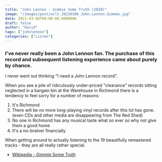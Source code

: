 ```yaml
---
title: "John Lennon - Gimmie Some Truth (2020)"
image: "/images/post/wilt_20210306_John.Lennon.Gimmee.jpg"
date: 2021-03-06T00:00:00.0000000
draft: false
author: "David"
tags: ["johnlennon"]
categories: ["Listen"]
---
```

### I've never really been a John Lennon fan. The purchase of this record and subsequent listening experience came about purely by chance.

 I never went out thinking "I need a John Lennon record". 

 When you see a pile of ridiculously under-priced "clearance" records sitting neglected in a bargain bin at the Warehouse in Richmond there is a tendency to feel sorry for a number of reasons:

1.  It's Richmond
2.  There will be no more long-playing vinyl records after this lot has gone. (even CDs and other media are disappearing from The Red Shed)
3.  No one in Richmond has any musical taste what so ever so why not give them a good home
4.  It's a no-brainer financially

 When getting around to actually listening to the 19 beautifully remastered tracks - they are all really rather special.

-  [Wikipedia - Gimmie Some Truth](https://en.wikipedia.org/wiki/Gimme_Some_Truth._The_Ultimate_Mixes)